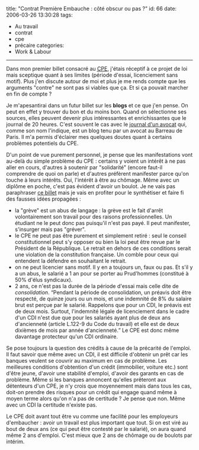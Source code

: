 title: "Contrat Première Embauche : côté obscur ou pas ?"
id: 66
date: 2006-03-26 13:30:28
tags:
- Au travail
- contrat
- cpe
- précaire
categories:
- Work & Labour
---

Dans mon premier billet consacré au [<acronym title="Contrat Première Embauche">CPE</acronym>](https://oncletom.io/2006/01/25/contrat-premiere-embauche-faux-emploi-ou-faux-chomage/), j'étais réceptif à ce projet de loi mais sceptique quant à ses limites (période d'essai, licenciement sans motif). Plus j'en discute autour de moi et plus je me rends compte que les arguments "contre" ne sont pas si viables que ça. Et si ça pouvait marcher en fin de compte ?

<!--more-->

Je m'apesantirai dans un futur billet sur les **blogs** et ce que j'en pense. On peut en effet y trouver du bon et du moins bon. Quand on sélectionne ses sources, elles peuvent devenir plus intéressantes et enrichissantes que le journal de 20 heures. C'est souvent le cas avec le [journal d'un avocat](http://www.maitre-eolas.fr/) qui, comme son nom l'indique, est un blog tenu par un avocat au Barreau de Paris. Il m'a permis d'éclairer mes quelques doutes quant à certains problèmes potentiels du CPE.

D'un point de vue purement personnel, je pense que les manifestations vont au-delà du simple problème du CPE : certains y voient un intérêt à ne pas aller en cours, d'autres à soutenir par "solidarité" (encore faut-il comprendre de quoi on parle) et d'autres préfèrent manifester parce qu'on touche à leurs intérêts. Oui, l'intérêt à être au chômage. Même avec un diplôme en poche, c'est pas évident d'avoir un boulot. Je ne vais pas paraphraser [ce billet](http://www.maitre-eolas.fr/post/2006/03/25/309-faisons-le-point-sur-le-cpe) mais je vais en profiter pour le synthétiser et faire fi des fausses idées propagées :

*   la "grève" est un abus de langage : la grève est le fait d'arrêt volontairement son travail pour des raisons professionnelles. Un étudiant ne le peut donc pas puisqu'il n'est pas payé. Il peut manifester, s'insurger mais pas "gréver".
*   le CPE ne peut pas être purement et simplement retiré : seul le conseil constitutionnel peut s'y opposer ou bien la loi peut être revue par le Président de la République. Le retrait en dehors de ces conditions serait une violation de la constitution française. Un comble pour ceux qui entendent la défendre en souhaitant le retrait.
*   on ne peut licencier sans motif. Il y en a toujours un, faux ou pas. Et s'il y a un abus, le salarié a 1 an pour se porter au Prud'hommes (constitué à 50% d'élus syndicaux).
*   2 ans, ce n'est pas la durée de la période d'essai mais celle dite de _consolidation_. <q>Pendant la période de consolidation, un préavis doit être respecté, de quinze jours ou un mois, et une indemnité de 8% du salaire brut est perçue par le salarié. Rappelons que pour un CDI, le préavis est de deux mois. Surtout, l'indemnité légale de licenciement dans le cadre d'un CDI n'est due que pour les salariés ayant plus de deux ans d'ancienneté (article L.122-9 du Code du travail) et elle est de deux dixièmes de mois par année d'ancienneté.</q> Le CPE est donc même davantage protecteur qu'un CDI ordinaire.

Se pose toujours la question des crédits à cause de la précarité de l'emploi. Il faut savoir que même avec un CDI, il est difficile d'obtenir un prêt car les banques veulent se couvrir au maximum en cas de problème. Les meilleures conditions d'obtention d'un crédit (immobilier, voiture etc.) sont d'être jeune, d'avoir une stabilité d'emploi, d'avoir des garants en cas de problème. Même si les banques annoncent qu'elles prêteront aux détenteurs d'un CPE, je n'y crois que moyennement mais dans tous les cas, doit-on prendre des risques pour un crédit qui engage quand même à moyen terme alors qu'on n'a pas de certitude ? Je pense que non. Même avec un CDI la certitude n'existe pas.

Le CPE doit avant tout être vu comme une facilité pour les employeurs d'embaucher : avoir un travail est plus important que tout. Si on est viré au bout de deux ans (ce qui peut être contesté par le salarié), on aura quand même 2 ans d'emploi. C'est mieux que 2 ans de chômage ou de boulots par intérim.